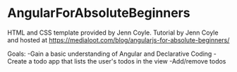 # AngularForAbsoluteBeginners

HTML and CSS template provided by Jenn Coyle.
Tutorial by Jenn Coyle and hosted at https://medialoot.com/blog/angularjs-for-absolute-beginners/

Goals:
    -Gain a basic understanding of Angular and Declarative Coding
    -Create a todo app that lists the user's todos in the view
    -Add/remove todos